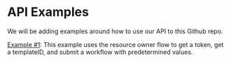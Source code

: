 # API Examples

We will be adding examples around how to use our API to this Github repo.

[Example #1](https://github.com/ThinkSmart/API_Examples/blob/master/submit.py): This example uses the resource owner flow to get a token, get a templateID, and submit a workflow with predetermined values.